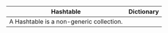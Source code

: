 
| Hashtable   | 	Dictionary |
|:------------:|:-------------:|
|A Hashtable is a non-generic collection.
